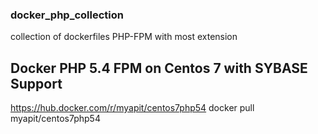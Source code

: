 ### docker_php_collection
collection of dockerfiles PHP-FPM with most extension


## Docker PHP 5.4 FPM on Centos 7 with SYBASE Support
https://hub.docker.com/r/myapit/centos7php54
docker pull myapit/centos7php54


